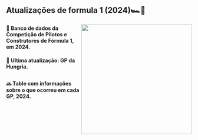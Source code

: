 ## Atualizações de formula 1 (2024)🏎️🏁
<img align="right" height="300" width="300" src="https://github.com/user-attachments/assets/f9c0d9f9-d5a3-4782-a3e5-9815228204b6">

#### 📍 Banco de dados da Competição de Pilotos e Construtores de Fórmula 1, em 2024.
#### 📍 Ultima atualização: GP da Hungria.

##

#### 🔜 Table com informações sobre o que ocorreu em cada GP, 2024.
